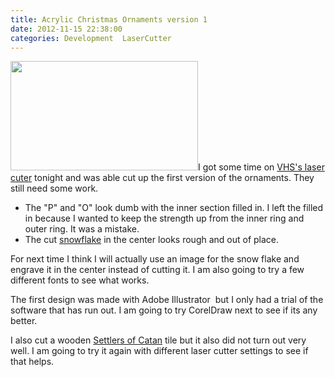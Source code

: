 ```yaml
---
title: Acrylic Christmas Ornaments version 1
date: 2012-11-15 22:38:00
categories: Development  LaserCutter
---
```

<a href="/public/uploads/2012/11/2012-11-15-22.13.401.jpg"><img class="alignright size-medium wp-image-2991" title="2012-11-15 22.13.40" src="/public/uploads/2012/11/2012-11-15-22.13.401-300x175.jpg" alt="" width="300" height="175" /></a>I got some time on <a href="http://vancouver.hackspace.ca/wp/">VHS's laser cuter</a> tonight and was able cut up the first version of the ornaments. They still need some work.
<ul>
	<li>The "P" and "O" look dumb with the inner section filled in. I left the filled in because I wanted to keep the strength up from the inner ring and outer ring. It was a mistake.</li>
	<li>The cut <a href="http://en.wikipedia.org/wiki/Snowflake">snowflake</a> in the center looks rough and out of place.</li>
</ul>
For next time I think I will actually use an image for the snow flake and engrave it in the center instead of cutting it. I am also going to try a few different fonts to see what works.

The first design was made with Adobe Illustrator  but I only had a trial of the software that has run out. I am going to try CorelDraw next to see if its any better.

I also cut a wooden <a href="http://en.wikipedia.org/wiki/The_Settlers_of_Catan">Settlers of Catan</a> tile but it also did not turn out very well. I am going to try it again with different laser cutter settings to see if that helps.

&nbsp;
